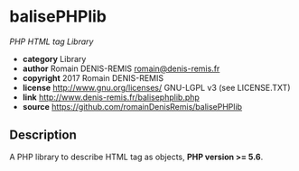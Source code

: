# balisePHPlib
*PHP HTML tag Library*

* **category**    Library
* **author**      Romain DENIS-REMIS <romain@denis-remis.fr>
* **copyright**   2017 Romain DENIS-REMIS
* **license**     http://www.gnu.org/licenses/ GNU-LGPL v3 (see LICENSE.TXT)
* **link**        http://www.denis-remis.fr/balisephplib.php
* **source**      https://github.com/romainDenisRemis/balisePHPlib


## Description

A PHP library to describe HTML tag as objects, **PHP version >= 5.6**.


